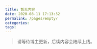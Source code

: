 ```yaml
---
title: 暂无内容
date: 2020-08-11 17:13:52
permalink: /pages/empty/
categories:
tags:
---
```


> 请等待博主更新，后续内容会陆续上线。

